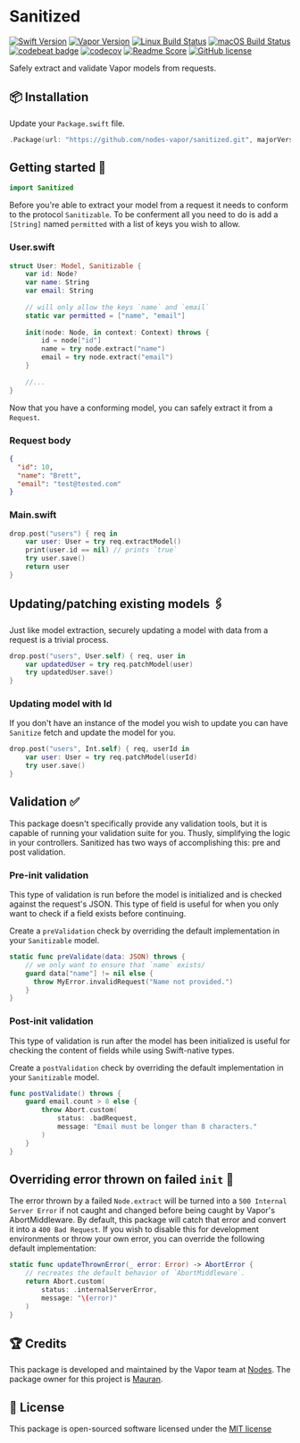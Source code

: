 # Sanitized
[![Swift Version](https://img.shields.io/badge/Swift-3.1-brightgreen.svg)](http://swift.org)
[![Vapor Version](https://img.shields.io/badge/Vapor-2-F6CBCA.svg)](http://vapor.codes)
[![Linux Build Status](https://img.shields.io/circleci/project/github/nodes-vapor/sanitized.svg?label=Linux)](https://circleci.com/gh/nodes-vapor/sanitized)
[![macOS Build Status](https://img.shields.io/travis/nodes-vapor/sanitized.svg?label=macOS)](https://travis-ci.org/nodes-vapor/sanitized)
[![codebeat badge](https://codebeat.co/badges/52c2f960-625c-4a63-ae63-52a24d747da1)](https://codebeat.co/projects/github-com-nodes-vapor-sanitized)
[![codecov](https://codecov.io/gh/nodes-vapor/sanitized/branch/master/graph/badge.svg)](https://codecov.io/gh/nodes-vapor/sanitized)
[![Readme Score](http://readme-score-api.herokuapp.com/score.svg?url=https://github.com/nodes-vapor/sanitized)](http://clayallsopp.github.io/readme-score?url=https://github.com/nodes-vapor/sanitized)
[![GitHub license](https://img.shields.io/badge/license-MIT-blue.svg)](https://raw.githubusercontent.com/nodes-vapor/sanitized/master/LICENSE)

Safely extract and validate Vapor models from requests.


## 📦 Installation

Update your `Package.swift` file.
```swift
.Package(url: "https://github.com/nodes-vapor/sanitized.git", majorVersion: 1)
```


## Getting started 🚀

```swift
import Sanitized
```

Before you're able to extract your model from a request it needs to conform to the protocol `Sanitizable`. To be conferment all you need to do is add a `[String]` named `permitted` with a list of keys you wish to allow.

### User.swift

```swift
struct User: Model, Sanitizable {
    var id: Node?
    var name: String
    var email: String
    
    // will only allow the keys `name` and `email`
    static var permitted = ["name", "email"]
    
    init(node: Node, in context: Context) throws {
        id = node["id"]
        name = try node.extract("name")
        email = try node.extract("email")
    }
    
    //...
}
```

Now that you have a conforming model, you can safely extract it from a `Request`.

### Request body

```json
{
  "id": 10,
  "name": "Brett",
  "email": "test@tested.com"
}
```

### Main.swift

```swift
drop.post("users") { req in 
    var user: User = try req.extractModel()
    print(user.id == nil) // prints `true`
    try user.save()
    return user
}
```


## Updating/patching existing models 🖇

Just like model extraction, securely updating a model with data from a request is a trivial process. 

```swift
drop.post("users", User.self) { req, user in
    var updatedUser = try req.patchModel(user)
    try updatedUser.save()
}
```


### Updating model with Id

If you don't have an instance of the model you wish to update you can have `Sanitize` fetch and update the model for you.

```swift
drop.post("users", Int.self) { req, userId in
    var user: User = try req.patchModel(userId)
    try user.save()
}
```


## Validation ✅

This package doesn't specifically provide any validation tools, but it is capable of running your validation suite for you. Thusly, simplifying the logic in your controllers. Sanitized has two ways of accomplishing this: pre and post validation.

### Pre-init validation

This type of validation is run before the model is initialized and is checked against the request's JSON. This type of field is useful for when you only want to check if a field exists before continuing.

Create a `preValidation` check by overriding the default implementation in your `Sanitizable` model.
```swift
static func preValidate(data: JSON) throws {
    // we only want to ensure that `name` exists/
    guard data["name"] != nil else {
      throw MyError.invalidRequest("Name not provided.")
    }
}
``` 

### Post-init validation

This type of validation is run after the model has been initialized is useful for checking the content of fields while using Swift-native types.

Create a `postValidation` check by overriding the default implementation in your `Sanitizable` model.
```swift
func postValidate() throws {
    guard email.count > 8 else {
        throw Abort.custom(
            status: .badRequest,
            message: "Email must be longer than 8 characters."
        )
    }
}
```


## Overriding error thrown on failed `init` 🔨

The error thrown by a failed `Node.extract` will be turned into a `500 Internal Server Error` if not caught and changed before being caught by Vapor's AbortMiddleware. By default, this package will catch that error and convert it into a `400 Bad Request`. If you wish to disable this for development environments or throw your own error, you can override the following default implementation:
```swift
static func updateThrownError(_ error: Error) -> AbortError {
    // recreates the default behavior of `AbortMiddleware`.
    return Abort.custom(
        status: .internalServerError,
        message: "\(error)"
    )
}
```


## 🏆 Credits

This package is developed and maintained by the Vapor team at [Nodes](https://www.nodes.dk).
The package owner for this project is [Mauran](https://github.com/mauran).


## 📄 License

This package is open-sourced software licensed under the [MIT license](http://opensource.org/licenses/MIT)
